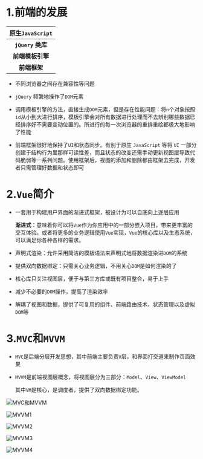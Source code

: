 # 1.前端的发展

| 原生`JavaScript`  |
| :---------------: |
| **`jQuery` 类库** |
| **前端模板引擎**  |
|   **前端框架**    |

- 不同浏览器之间存在兼容性等问题

- `jQuery` 频繁地操作了`DOM`元素

- 调用模板引擎的方法，直接生成`DOM`元素，但是存在性能问题：将`n`个对象按照`id`从小到大进行排序，模板引擎会对所有数据进行处理而不去辨别哪些数据已经排序好不需要变动位置的。所进行的每一次浏览器的重排重绘都极大地影响了性能

- 前端框架很好地保持了`UI`和状态同步。有别于原生 `JavaScript` 等将 `UI` 一部分创建于结构行为里那样可读性差，而且状态的改变还需手动更新视图层导致代码脆弱等一系列问题。使用框架后，视图的添加和删除都由框架去完成，开发者只需管理好数据和状态即可



# 2.`Vue`简介

- 一套用于构建用户界面的渐进式框架，被设计为可以自底向上逐层应用

  **渐进式**：意味着你可以将`Vue`作为你应用中的一部分嵌入项目，带来更丰富的交互体验。或者将更多的业务逻辑使用`Vue`实现，`Vue`的核心库以及生态系统，可以满足你各种各样的需求。 

- 声明式渲染：允许采用简洁的模板语法来声明式地将数据渲染进`DOM`的系统 

- 提供双向数据绑定：只需关心业务逻辑，不用关心`DOM`是如何渲染的了 

- 核心库只关注视图层，便于与第三方库或既有项目整合，易于上手 

- 减少不必要的`DOM`操作，提高了渲染效率 

- 解耦了视图和数据，提供了可复用的组件、前端路由技术、状态管理以及虚拟`DOM`等



# 3.`MVC`和`MVVM`

- `MVC`是后端分层开发思想，其中前端主要负责`V`层，和界面打交道来制作页面效果 

- `MVVM`是前端视图层概念，将视图层分为三部分：`Model`、`View`、`ViewModel`

  其中`VM`是核心，是调度者，提供了双向数据绑定功能。

  

![MVC和MVVM](D:\notes\Vue\img\01.概述\MVC和MVVM.png)



![MVVM1](D:\notes\Vue\img\01.概述\MVVM1.PNG)



![MVVM2](D:\notes\Vue\img\01.概述\MVVM2.PNG)



![MVVM3](D:\notes\Vue\img\01.概述\MVVM3.PNG)



![MVVM4](D:\notes\Vue\img\01.概述\MVVM4.jpg)

